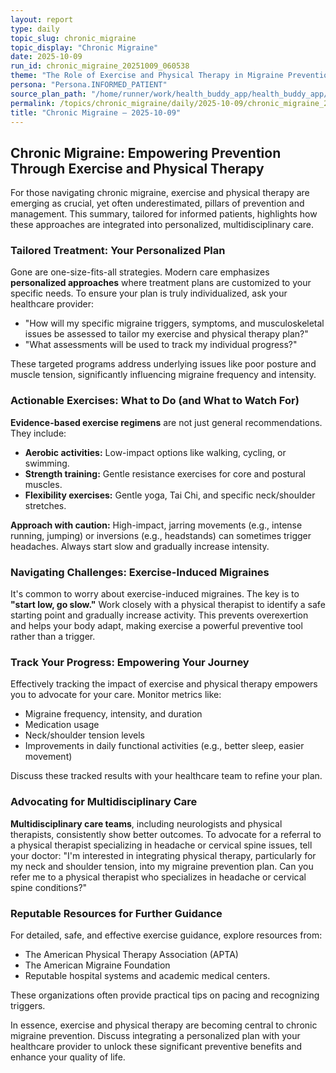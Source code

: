 ```yaml
---
layout: report
type: daily
topic_slug: chronic_migraine
topic_display: "Chronic Migraine"
date: 2025-10-09
run_id: chronic_migraine_20251009_060538
theme: "The Role of Exercise and Physical Therapy in Migraine Prevention"
persona: "Persona.INFORMED_PATIENT"
source_plan_path: "/home/runner/work/health_buddy_app/health_buddy_app/.results/chronic_migraine/weekly_plan/2025-10-06/plan.json"
permalink: /topics/chronic_migraine/daily/2025-10-09/chronic_migraine_20251009_060538/
title: "Chronic Migraine — 2025-10-09"
---
```


## Chronic Migraine: Empowering Prevention Through Exercise and Physical Therapy

For those navigating chronic migraine, exercise and physical therapy are emerging as crucial, yet often underestimated, pillars of prevention and management. This summary, tailored for informed patients, highlights how these approaches are integrated into personalized, multidisciplinary care.

### Tailored Treatment: Your Personalized Plan

Gone are one-size-fits-all strategies. Modern care emphasizes **personalized approaches** where treatment plans are customized to your specific needs. To ensure your plan is truly individualized, ask your healthcare provider:
*   "How will my specific migraine triggers, symptoms, and musculoskeletal issues be assessed to tailor my exercise and physical therapy plan?"
*   "What assessments will be used to track my individual progress?"

These targeted programs address underlying issues like poor posture and muscle tension, significantly influencing migraine frequency and intensity.

### Actionable Exercises: What to Do (and What to Watch For)

**Evidence-based exercise regimens** are not just general recommendations. They include:
*   **Aerobic activities:** Low-impact options like walking, cycling, or swimming.
*   **Strength training:** Gentle resistance exercises for core and postural muscles.
*   **Flexibility exercises:** Gentle yoga, Tai Chi, and specific neck/shoulder stretches.

**Approach with caution:** High-impact, jarring movements (e.g., intense running, jumping) or inversions (e.g., headstands) can sometimes trigger headaches. Always start slow and gradually increase intensity.

### Navigating Challenges: Exercise-Induced Migraines

It's common to worry about exercise-induced migraines. The key is to **"start low, go slow."** Work closely with a physical therapist to identify a safe starting point and gradually increase activity. This prevents overexertion and helps your body adapt, making exercise a powerful preventive tool rather than a trigger.

### Track Your Progress: Empowering Your Journey

Effectively tracking the impact of exercise and physical therapy empowers you to advocate for your care. Monitor metrics like:
*   Migraine frequency, intensity, and duration
*   Medication usage
*   Neck/shoulder tension levels
*   Improvements in daily functional activities (e.g., better sleep, easier movement)

Discuss these tracked results with your healthcare team to refine your plan.

### Advocating for Multidisciplinary Care

**Multidisciplinary care teams**, including neurologists and physical therapists, consistently show better outcomes. To advocate for a referral to a physical therapist specializing in headache or cervical spine issues, tell your doctor: "I'm interested in integrating physical therapy, particularly for my neck and shoulder tension, into my migraine prevention plan. Can you refer me to a physical therapist who specializes in headache or cervical spine conditions?"

### Reputable Resources for Further Guidance

For detailed, safe, and effective exercise guidance, explore resources from:
*   The American Physical Therapy Association (APTA)
*   The American Migraine Foundation
*   Reputable hospital systems and academic medical centers.

These organizations often provide practical tips on pacing and recognizing triggers.

In essence, exercise and physical therapy are becoming central to chronic migraine prevention. Discuss integrating a personalized plan with your healthcare provider to unlock these significant preventive benefits and enhance your quality of life.
